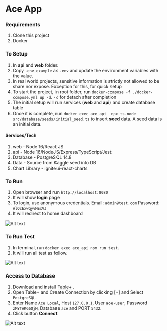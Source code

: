# Ace App

### Requirements
1. Clone this project
2. Docker

### To Setup
1. In **api** and **web** folder.
2. Copy `.env_example` as `.env` and update the environment variables with the value.
3. In real world projects, sensitive information is strictly not allowed to be share nor expose. Exception for this, for quick setup
4. To start the project, in root folder, run `docker-compose -f ./docker-compose.yml up -d`. `-d` for detach after completion
5. The initial setup will run services (**web** and **api**) and create database table
6. Once it is complete, run `docker exec ace_api  npx ts-node src/database/seeds/initial_seed.ts` to insert **seed** data. A seed data is an initial data.

#### Services/Tech ####
1. web - Node 16/React JS
2. api - Node 16/NodeJS/Express/TypeScript/Jest 
3. Database - PostgreSQL 14.8
4. Data - Source from Kaggle seed into DB
5. Chart Library - igniteui-react-charts

### To Run 
1. Open browser and run `http://localhost:8080`
2. It will show **login** page
3. To login, use anonymous credentials. Email: `admin@test.com` Password: `AlQcExwqyvMExVJ`  
4. It will redirect to home dashboard

![Alt text](https://ace-storages.s3.ap-southeast-1.amazonaws.com/2023-08-07_00-25-53+animated.gif)

### To Run Test ###
1. In terminal, run `docker exec ace_api npm run test`.
2. It will run all test as follow.  

![Alt text](https://ace-storages.s3.ap-southeast-1.amazonaws.com/2023-08-06_19-58-02.png)

### Access to Database ###
1. Download and install [Table+](https://tableplus.com/) .
2. Open Table+ and Create Connection by clicking [+] and Select `PostgreSQL`.
3. Enter Name `Ace Local`, Host `127.0.0.1`, User `ace-user`, Password `zMYTAKG6QjM`, Database `ace` and PORT `5432`.
4. Click button **Connect**  

![Alt text](https://ace-storages.s3.ap-southeast-1.amazonaws.com/2023-08-06_20-01-22.png)
